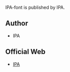 IPA-font is published by IPA.

## Author

- IPA



## Official Web

- [IPA](https://moji.or.jp/ipafont/)


